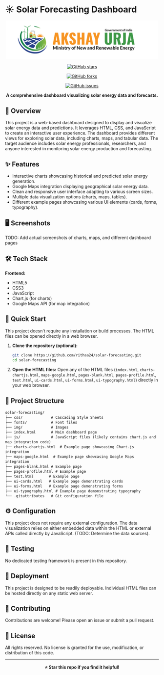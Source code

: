 # ☀️ Solar Forecasting Dashboard

<div align="center">

<!-- Medium image -->
<img src="Screenshot 2025-08-23 000451.png" width="500">

[![GitHub stars](https://img.shields.io/github/stars/rithaa24/solar-forecasting?style=for-the-badge)](https://github.com/rithaa24/solar-forecasting/stargazers)

[![GitHub forks](https://img.shields.io/github/forks/rithaa24/solar-forecasting?style=for-the-badge)](https://github.com/rithaa24/solar-forecasting/network)

[![GitHub issues](https://img.shields.io/github/issues/rithaa24/solar-forecasting?style=for-the-badge)](https://github.com/rithaa24/solar-forecasting/issues)

**A comprehensive dashboard visualizing solar energy data and forecasts.**

</div>

## 📖 Overview

This project is a web-based dashboard designed to display and visualize solar energy data and predictions.  It leverages HTML, CSS, and JavaScript to create an interactive user experience.  The dashboard provides different views for exploring solar data, including charts, maps, and tabular data. The target audience includes solar energy professionals, researchers, and anyone interested in monitoring solar energy production and forecasting.


## ✨ Features

- Interactive charts showcasing historical and predicted solar energy generation.
- Google Maps integration displaying geographical solar energy data.
- Clean and responsive user interface adapting to various screen sizes.
- Multiple data visualization options (charts, maps, tables).
-  Different example pages showcasing various UI elements (cards, forms, typography).


## 🖥️ Screenshots

TODO: Add actual screenshots of charts, maps, and different dashboard pages

## 🛠️ Tech Stack

**Frontend:**

- HTML5
- CSS3
- JavaScript
- Chart.js (for charts)
- Google Maps API (for map integration)


## 🚀 Quick Start

This project doesn't require any installation or build processes.  The HTML files can be opened directly in a web browser.

1. **Clone the repository (optional):**
   ```bash
   git clone https://github.com/rithaa24/solar-forecasting.git
   cd solar-forecasting
   ```

2. **Open the HTML files:** Open any of the HTML files (`index.html`, `charts-chartjs.html`, `maps-google.html`, `pages-blank.html`, `pages-profile.html`, `test.html`, `ui-cards.html`, `ui-forms.html`, `ui-typography.html`) directly in your web browser.


## 📁 Project Structure

```
solar-forecasting/
├── css/             # Cascading Style Sheets
├── fonts/           # Font files
├── img/             # Images
├── index.html       # Main dashboard page
├── js/              # JavaScript files (likely contains chart.js and map integration code)
├── charts-chartjs.html  # Example page showcasing Chart.js integration
├── maps-google.html  # Example page showcasing Google Maps integration
├── pages-blank.html # Example page
├── pages-profile.html # Example page
├── test.html       # Example page
├── ui-cards.html   # Example page demonstrating cards
├── ui-forms.html   # Example page demonstrating forms
├── ui-typography.html # Example page demonstrating typography
└── .gitattributes   # Git configuration file
```

## ⚙️ Configuration

This project does not require any external configuration.  The data visualization relies on either embedded data within the HTML or external APIs called directly by JavaScript. (TODO: Determine the data sources).

## 🧪 Testing

No dedicated testing framework is present in this repository.


## 🚀 Deployment

This project is designed to be readily deployable. Individual HTML files can be hosted directly on any static web server.


## 🤝 Contributing

Contributions are welcome! Please open an issue or submit a pull request.


## 📄 License

All rights reserved. No license is granted for the use, modification, or distribution of this code.



---

<div align="center">

**⭐ Star this repo if you find it helpful!**

</div>


